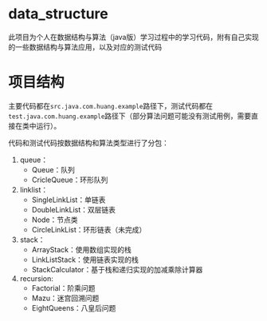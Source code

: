 # data_structure

此项目为个人在数据结构与算法（java版）学习过程中的学习代码，附有自己实现的一些数据结构与算法应用，以及对应的测试代码

# 项目结构

主要代码都在`src.java.com.huang.example`路径下，测试代码都在`test.java.com.huang.example`路径下（部分算法问题可能没有测试用例，需要直接在类中运行）。

代码和测试代码按数据结构和算法类型进行了分包：

1. queue：
   - Queue：队列
   - CricleQueue：环形队列
2. linklist：
   - SingleLinkList：单链表
   - DoubleLinkList：双层链表
   - Node：节点类
   - CircleLinkList：环形链表（未完成）
3. stack：
   - ArrayStack：使用数组实现的栈
   - LinkListStack：使用链表实现的栈
   - StackCalculator：基于栈和递归实现的加减乘除计算器
4. recursion:
   - Factorial：阶乘问题
   - Mazu：迷宫回溯问题
   - EightQueens：八皇后问题

